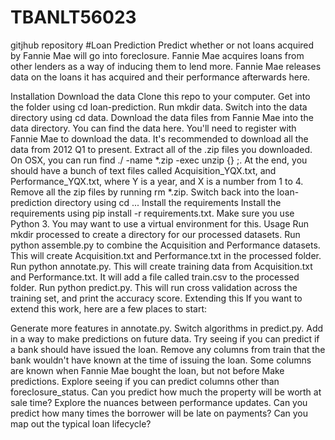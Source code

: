 # TBANLT56023
gitjhub repository
#Loan Prediction
Predict whether or not loans acquired by Fannie Mae will go into foreclosure. Fannie Mae acquires loans from other lenders as a way of inducing them to lend more. Fannie Mae releases data on the loans it has acquired and their performance afterwards here.

Installation
Download the data
Clone this repo to your computer.
Get into the folder using cd loan-prediction.
Run mkdir data.
Switch into the data directory using cd data.
Download the data files from Fannie Mae into the data directory.
You can find the data here.
You'll need to register with Fannie Mae to download the data.
It's recommended to download all the data from 2012 Q1 to present.
Extract all of the .zip files you downloaded.
On OSX, you can run find ./ -name \*.zip -exec unzip {} \;.
At the end, you should have a bunch of text files called Acquisition_YQX.txt, and Performance_YQX.txt, where Y is a year, and X is a number from 1 to 4.
Remove all the zip files by running rm *.zip.
Switch back into the loan-prediction directory using cd ...
Install the requirements
Install the requirements using pip install -r requirements.txt.
Make sure you use Python 3.
You may want to use a virtual environment for this.
Usage
Run mkdir processed to create a directory for our processed datasets.
Run python assemble.py to combine the Acquisition and Performance datasets.
This will create Acquisition.txt and Performance.txt in the processed folder.
Run python annotate.py.
This will create training data from Acquisition.txt and Performance.txt.
It will add a file called train.csv to the processed folder.
Run python predict.py.
This will run cross validation across the training set, and print the accuracy score.
Extending this
If you want to extend this work, here are a few places to start:

Generate more features in annotate.py.
Switch algorithms in predict.py.
Add in a way to make predictions on future data.
Try seeing if you can predict if a bank should have issued the loan.
Remove any columns from train that the bank wouldn't have known at the time of issuing the loan.
Some columns are known when Fannie Mae bought the loan, but not before
Make predictions.
Explore seeing if you can predict columns other than foreclosure_status.
Can you predict how much the property will be worth at sale time?
Explore the nuances between performance updates.
Can you predict how many times the borrower will be late on payments?
Can you map out the typical loan lifecycle?
